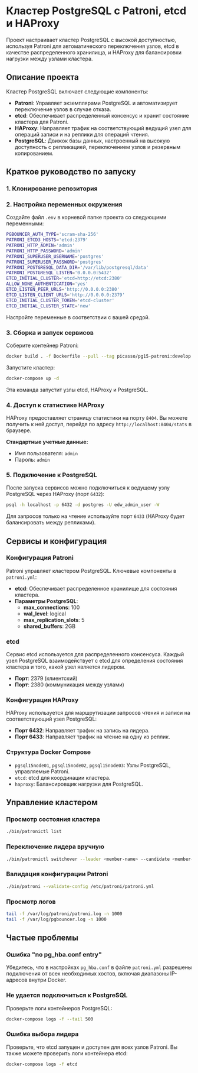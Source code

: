 # Кластер PostgreSQL с Patroni, etcd и HAProxy

Проект настраивает кластер PostgreSQL с высокой доступностью, используя Patroni для автоматического переключения узлов,
etcd в качестве распределенного хранилища, и HAProxy для балансировки нагрузки между узлами кластера.

## Описание проекта

Кластер PostgreSQL включает следующие компоненты:

- **Patroni**: Управляет экземплярами PostgreSQL и автоматизирует переключение узлов в случае отказа.
- **etcd**: Обеспечивает распределенный консенсус и хранит состояние кластера для Patroni.
- **HAProxy**: Направляет трафик на соответствующий ведущий узел для операций записи и на реплики для операций чтения.
- **PostgreSQL**: Движок базы данных, настроенный на высокую доступность с репликацией, переключением узлов и резервным
  копированием.

## Краткое руководство по запуску

### 1. Клонирование репозитория

### 2. Настройка переменных окружения

Создайте файл `.env` в корневой папке проекта со следующими переменными:

```bash
PGBOUNCER_AUTH_TYPE='scram-sha-256'
PATRONI_ETCD3_HOSTS='etcd:2379'
PATRONI_HTTP_ADMIN='admin'
PATRONI_HTTP_PASSWORD='admin'
PATRONI_SUPERUSER_USERNAME='postgres'
PATRONI_SUPERUSER_PASSWORD='postgres'
PATRONI_POSTGRESQL_DATA_DIR='/var/lib/postgresql/data'
PATRONI_POSTGRESQL_LISTEN='0.0.0.0:5432'
ETCD_INITIAL_CLUSTER='etcd=http://etcd:2380'
ALLOW_NONE_AUTHENTICATION='yes'
ETCD_LISTEN_PEER_URLS='http://0.0.0.0:2380'
ETCD_LISTEN_CLIENT_URLS='http://0.0.0.0:2379'
ETCD_INITIAL_CLUSTER_TOKEN='etcd-cluster'
ETCD_INITIAL_CLUSTER_STATE='new'
```

Настройте переменные в соответствии с вашей средой.

### 3. Сборка и запуск сервисов

Соберите контейнер Patroni:

```bash
docker build . -f Dockerfile --pull --tag picasso/pg15-patroni:develop
```

Запустите кластер:

```bash
docker-compose up -d
```

Эта команда запустит узлы etcd, HAProxy и PostgreSQL.

### 4. Доступ к статистике HAProxy

HAProxy предоставляет страницу статистики на порту `8404`. Вы можете получить к ней доступ, перейдя по адресу
`http://localhost:8404/stats` в браузере.

**Стандартные учетные данные:**

- Имя пользователя: `admin`
- Пароль: `admin`

### 5. Подключение к PostgreSQL

После запуска сервисов можно подключиться к ведущему узлу PostgreSQL через HAProxy (порт `6432`):

```bash
psql -h localhost -p 6432 -d postgres -U edw_admin_user -W
```

Для запросов только на чтение используйте порт `6433` (HAProxy будет балансировать между репликами).

## Сервисы и конфигурация

### Конфигурация Patroni

Patroni управляет кластером PostgreSQL. Ключевые компоненты в `patroni.yml`:

- **etcd**: Обеспечивает распределенное хранилище для состояния кластера.
- **Параметры PostgreSQL**:
    - **max_connections**: 100
    - **wal_level**: logical
    - **max_replication_slots**: 5
    - **shared_buffers**: 2GB

### etcd

Сервис etcd используется для распределенного консенсуса. Каждый узел PostgreSQL взаимодействует с etcd для определения
состояния кластера и того, какой узел является лидером.

- **Порт**: 2379 (клиентский)
- **Порт**: 2380 (коммуникация между узлами)

### Конфигурация HAProxy

HAProxy используется для маршрутизации запросов чтения и записи на соответствующий узел PostgreSQL:

- **Порт 6432**: Направляет трафик на запись на лидера.
- **Порт 6433**: Направляет трафик на чтение на одну из реплик.

### Структура Docker Compose

- `pgsql15node01`, `pgsql15node02`, `pgsql15node03`: Узлы PostgreSQL, управляемые Patroni.
- `etcd`: etcd для координации кластера.
- `haproxy`: Балансировщик нагрузки для PostgreSQL.

## Управление кластером

### Просмотр состояния кластера

```bash
./bin/patronictl list
```

### Переключение лидера вручную

```bash
./bin/patronictl switchover --leader <member-name> --candidate <member-name> --force
```

### Валидация конфигурации Patroni

```bash
./bin/patroni --validate-config /etc/patroni/patroni.yml
```

### Просмотр логов

```bash
tail -f /var/log/patroni/patroni.log -n 1000
tail -f /var/log/pgbouncer.log -n 1000
```

## Частые проблемы

### Ошибка "no pg_hba.conf entry"

Убедитесь, что в настройках `pg_hba.conf` в файле `patroni.yml` разрешены подключения от всех необходимых хостов,
включая диапазоны IP-адресов внутри Docker.

### Не удается подключиться к PostgreSQL

Проверьте логи контейнеров PostgreSQL:

```bash
docker-compose logs -f --tail 500
```

### Ошибка выбора лидера

Проверьте, что etcd запущен и доступен для всех узлов Patroni. Вы также можете проверить логи контейнера etcd:

```bash
docker-compose logs -f etcd
```
